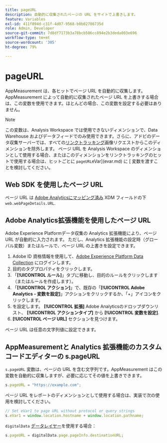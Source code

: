 ```yaml
---
title: pageURL
description: 自動的に収集されたページの URL をサイトで上書きします。
feature: Variables
exl-id: 411f894d-c31f-4d07-9568-b0b02786735d
role: Admin, Developer
source-git-commit: 7d8df7173b3a78bcb506cc894e2b3deda003e696
workflow-type: tm+mt
source-wordcount: '305'
ht-degree: 79%

---
```


# pageURL

AppMeasurement は、各ヒットでページ URL を自動的に収集します。AppMeasurement によって自動的に収集されたページ URL を上書きする場合は、この変数を使用できます。ほとんどの場合、この変数を設定する必要はありません。

>[!NOTE]
>
> この変数は、Analysis Workspace では使用できないディメンションで、Data Warehouse およびデータフィードでのみ使用できます。さらに、アドビのデータ収集サーバーでは、すべての[リンクトラッキング](/help/implement/vars/functions/tl-method.md)画像リクエストからこのディメンションを除外します。 ページ URL を Analysis Workspace のディメンションとして使用する場合、またはこのディメンションをリンクトラッキングのヒットで使用する場合は、ヒットごとに `pageURL`eVar](evar.md) に [ 変数を渡すことを検討してください。

## Web SDK を使用したページ URL

ページ URL は [Adobe Analyticsにマッピング済み](https://experienceleague.adobe.com/docs/analytics/implementation/aep-edge/variable-mapping.html?lang=ja) XDM フィールドの下 `web.webPageDetails.URL`.

## Adobe Analytics拡張機能を使用したページ URL

Adobe Experience Platformデータ収集の Analytics 拡張機能により、ページ URL が自動的に入力されます。 ただし、Analytics 拡張機能の設定時（グローバル変数）またはルールで、ページ URL の上書きを設定できます。

1. Adobe ID 資格情報を使用して、[Adobe Experience Platform Data Collection](https://experience.adobe.com/data-collection) にログインします。
2. 目的のタグプロパティをクリックします。
3. 「**[!UICONTROL ルール]**」タブに移動し、目的のルールをクリックします（またはルールを作成します）。
4. 「**[!UICONTROL アクション]**」で、既存の「**[!UICONTROL Adobe Analytics - 変数を設定]**」アクションをクリックするか、「+」アイコンをクリックします。
5. を設定します。 **[!UICONTROL 拡張]** Adobe Analyticsのドロップダウンリスト、 **[!UICONTROL アクションタイプ]** から **[!UICONTROL 変数を設定]**.
6. **[!UICONTROL ページ URL]** セクションを見つけます。

ページ URL は任意の文字列値に設定できます。

## AppMeasurementと Analytics 拡張機能のカスタムコードエディターの s.pageURL

`s.pageURL` 変数は、ページの URL を含む文字列です。AppMeasurement はこの変数を自動的に収集しますが、必要に応じてその値を上書きできます。

```js
s.pageURL = "https://example.com";
```

ページ URL をレポートのディメンションとして使用する場合は、実装で次の使用を検討してください。

```js
// Set eVar1 to page URL without protocol or query strings
s.eVar1 = window.location.hostname + window.location.pathname;
```

`digitalData` [データレイヤー](../../prepare/data-layer.md)を使用する場合：

```js
s.pageURL = digitalData.page.pageInfo.destinationURL;
```
